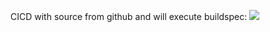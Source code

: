 CICD with source from github and will execute buildspec: [<img src="https://dmhnzl5mp9mj6.cloudfront.net/application-management_awsblog/images/cloudformation-launch-stack.png">](https://console.aws.amazon.com/cloudformation/home?region=eu-west-2#/stacks/new?stackName=stack_name&templateURL=https://s3-eu-west-1.amazonaws.com/guy.chauliac-cloudformation/cicd_build_from_github_with_buildspec.yaml)